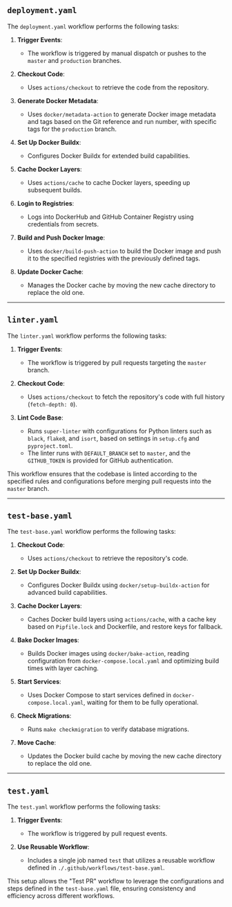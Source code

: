 ## `deployment.yaml`

The `deployment.yaml` workflow performs the following tasks:

1. **Trigger Events**:
   - The workflow is triggered by manual dispatch or pushes to the `master` and `production` branches.

2. **Checkout Code**:
   - Uses `actions/checkout` to retrieve the code from the repository.

3. **Generate Docker Metadata**:
   - Uses `docker/metadata-action` to generate Docker image metadata and tags based on the Git reference and run number, with specific tags for the `production` branch.

4. **Set Up Docker Buildx**:
   - Configures Docker Buildx for extended build capabilities.

5. **Cache Docker Layers**:
   - Uses `actions/cache` to cache Docker layers, speeding up subsequent builds.

6. **Login to Registries**:
   - Logs into DockerHub and GitHub Container Registry using credentials from secrets.

7. **Build and Push Docker Image**:
   - Uses `docker/build-push-action` to build the Docker image and push it to the specified registries with the previously defined tags.

8. **Update Docker Cache**:
   - Manages the Docker cache by moving the new cache directory to replace the old one.

---

## `linter.yaml`

The `linter.yaml` workflow performs the following tasks:

1. **Trigger Events**:
   - The workflow is triggered by pull requests targeting the `master` branch.

2. **Checkout Code**:
   - Uses `actions/checkout` to fetch the repository's code with full history (`fetch-depth: 0`).

3. **Lint Code Base**:
   - Runs `super-linter` with configurations for Python linters such as `black`, `flake8`, and `isort`, based on settings in `setup.cfg` and `pyproject.toml`.
   - The linter runs with `DEFAULT_BRANCH` set to `master`, and the `GITHUB_TOKEN` is provided for GitHub authentication.

This workflow ensures that the codebase is linted according to the specified rules and configurations before merging pull requests into the `master` branch.

---

## `test-base.yaml`

The `test-base.yaml` workflow performs the following tasks:

1. **Checkout Code**:
   - Uses `actions/checkout` to retrieve the repository's code.

2. **Set Up Docker Buildx**:
   - Configures Docker Buildx using `docker/setup-buildx-action` for advanced build capabilities.

3. **Cache Docker Layers**:
   - Caches Docker build layers using `actions/cache`, with a cache key based on `Pipfile.lock` and Dockerfile, and restore keys for fallback.

4. **Bake Docker Images**:
   - Builds Docker images using `docker/bake-action`, reading configuration from `docker-compose.local.yaml` and optimizing build times with layer caching.

5. **Start Services**:
   - Uses Docker Compose to start services defined in `docker-compose.local.yaml`, waiting for them to be fully operational.

6. **Check Migrations**:
   - Runs `make checkmigration` to verify database migrations.

7. **Move Cache**:
   - Updates the Docker build cache by moving the new cache directory to replace the old one.

---

## `test.yaml`

The `test.yaml` workflow performs the following tasks:

1. **Trigger Events**:
   - The workflow is triggered by pull request events.

2. **Use Reusable Workflow**:
   - Includes a single job named `test` that utilizes a reusable workflow defined in `./.github/workflows/test-base.yaml`.

This setup allows the "Test PR" workflow to leverage the configurations and steps defined in the `test-base.yaml` file, ensuring consistency and efficiency across different workflows.
